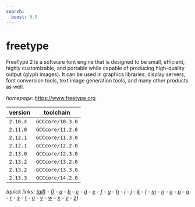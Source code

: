 ```yaml
---
search:
  boost: 0.5
---
```

# freetype

FreeType 2 is a software font engine that is designed to be small, efficient,  highly customizable, and portable while capable of producing high-quality  output (glyph images). It can be used in graphics libraries, display servers,  font conversion tools, text image generation tools, and many other products  as well.

*homepage*: <https://www.freetype.org>

version | toolchain
--------|----------
``2.10.4`` | ``GCCcore/10.3.0``
``2.11.0`` | ``GCCcore/11.2.0``
``2.12.1`` | ``GCCcore/11.3.0``
``2.12.1`` | ``GCCcore/12.2.0``
``2.13.0`` | ``GCCcore/12.3.0``
``2.13.2`` | ``GCCcore/13.2.0``
``2.13.2`` | ``GCCcore/13.3.0``
``2.13.3`` | ``GCCcore/14.2.0``


*(quick links: [(all)](../index.md) - [0](../0/index.md) - [a](../a/index.md) - [b](../b/index.md) - [c](../c/index.md) - [d](../d/index.md) - [e](../e/index.md) - [f](../f/index.md) - [g](../g/index.md) - [h](../h/index.md) - [i](../i/index.md) - [j](../j/index.md) - [k](../k/index.md) - [l](../l/index.md) - [m](../m/index.md) - [n](../n/index.md) - [o](../o/index.md) - [p](../p/index.md) - [q](../q/index.md) - [r](../r/index.md) - [s](../s/index.md) - [t](../t/index.md) - [u](../u/index.md) - [v](../v/index.md) - [w](../w/index.md) - [x](../x/index.md) - [y](../y/index.md) - [z](../z/index.md))*

